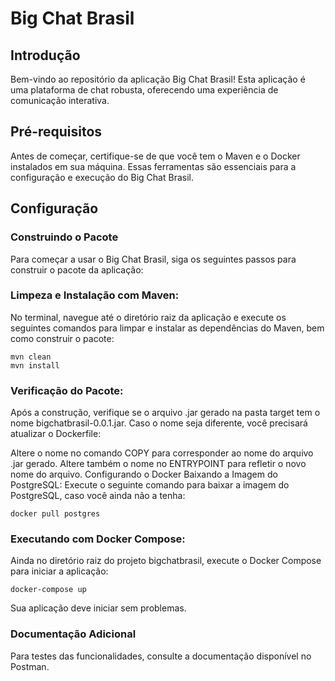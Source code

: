 # Big Chat Brasil

## Introdução
Bem-vindo ao repositório da aplicação Big Chat Brasil! Esta aplicação é uma plataforma de chat robusta, oferecendo uma experiência de comunicação interativa.

## Pré-requisitos
Antes de começar, certifique-se de que você tem o Maven e o Docker instalados em sua máquina. Essas ferramentas são essenciais para a configuração e execução do Big Chat Brasil.

## Configuração
### Construindo o Pacote
Para começar a usar o Big Chat Brasil, siga os seguintes passos para construir o pacote da aplicação:

### Limpeza e Instalação com Maven:
No terminal, navegue até o diretório raiz da aplicação e execute os seguintes comandos para limpar e instalar as dependências do Maven, bem como construir o pacote:


~~~
mvn clean
mvn install
~~~
### Verificação do Pacote:
Após a construção, verifique se o arquivo .jar gerado na pasta target tem o nome bigchatbrasil-0.0.1.jar. Caso o nome seja diferente, você precisará atualizar o Dockerfile:

Altere o nome no comando COPY para corresponder ao nome do arquivo .jar gerado.
Altere também o nome no ENTRYPOINT para refletir o novo nome do arquivo.
Configurando o Docker
Baixando a Imagem do PostgreSQL:
Execute o seguinte comando para baixar a imagem do PostgreSQL, caso você ainda não a tenha:

~~~
docker pull postgres
~~~

### Executando com Docker Compose:
Ainda no diretório raiz do projeto bigchatbrasil, execute o Docker Compose para iniciar a aplicação:

~~~
docker-compose up
~~~
Sua aplicação deve iniciar sem problemas.

### Documentação Adicional
Para testes das funcionalidades, consulte a documentação disponível no Postman.

